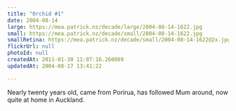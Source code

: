 ```yaml
---
title: "Orchid #1"
date: 2004-08-14
large: https://mea.patrick.nz/decade/large/2004-08-14-1622.jpg
small: https://mea.patrick.nz/decade/small/2004-08-14-1622.jpg
smallRetina: https://mea.patrick.nz/decade/small/2004-08-14-1622@2x.jpg
flickrUrl: null
photoId: null
createdAt: 2011-01-30 11:07:16.260089
updatedAt: 2004-08-17 13:41:22

---
```

Nearly twenty years old, came from Porirua, has followed Mum around, now quite at home in Auckland.
